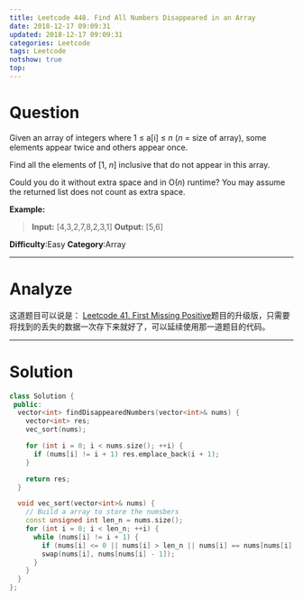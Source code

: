 ```yaml
---
title: Leetcode 448. Find All Numbers Disappeared in an Array
date: 2018-12-17 09:09:31
updated: 2018-12-17 09:09:31
categories: Leetcode
tags: Leetcode
notshow: true
top:
---
```


# Question

Given an array of integers where 1 ≤ a[i] ≤  _n_  (_n_  = size of array), some elements appear twice and others appear once.

Find all the elements of [1,  _n_] inclusive that do not appear in this array.

Could you do it without extra space and in O(_n_) runtime? You may assume the returned list does not count as extra space.

**Example:**

> **Input:**
> [4,3,2,7,8,2,3,1]
> **Output:**
> [5,6]

**Difficulty**:Easy
**Category**:Array

<!-- more -->

------------

# Analyze

这道题目可以说是： [Leetcode 41. First Missing Positive](../Leetcode-41-First-Missing-Positive/)题目的升级版，只需要将找到的丢失的数据一次存下来就好了，可以延续使用那一道题目的代码。

------------

# Solution

```cpp
class Solution {
 public:
  vector<int> findDisappearedNumbers(vector<int>& nums) {
    vector<int> res;
    vec_sort(nums);

    for (int i = 0; i < nums.size(); ++i) {
      if (nums[i] != i + 1) res.emplace_back(i + 1);
    }

    return res;
  }

  void vec_sort(vector<int>& nums) {
    // Build a array to store the numsbers
    const unsigned int len_n = nums.size();
    for (int i = 0; i < len_n; ++i) {
      while (nums[i] != i + 1) {
        if (nums[i] <= 0 || nums[i] > len_n || nums[i] == nums[nums[i] - 1]) break;
        swap(nums[i], nums[nums[i] - 1]);
      }
    }
  }
};
```